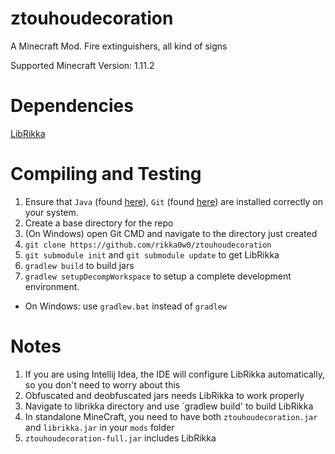 # ztouhoudecoration
A Minecraft Mod. Fire extinguishers, all kind of signs

Supported Minecraft Version: 1.11.2

# Dependencies
[LibRikka](https://github.com/rikka0w0/librikka)

# Compiling and Testing
1. Ensure that `Java` (found [here](http://www.oracle.com/technetwork/java/javase/downloads/jdk8-downloads-2133151.html)), `Git` (found [here](http://git-scm.com/)) are installed correctly on your system.
1. Create a base directory for the repo
1. (On Windows) open Git CMD and navigate to the directory just created
1. `git clone https://github.com/rikka0w0/ztouhoudecoration`
1. `git submodule init` and `git submodule update` to get LibRikka
1. `gradlew build` to build jars
1. `gradlew setupDecompWorkspace` to setup a complete development environment.
* On Windows: use `gradlew.bat` instead of `gradlew`

# Notes
1. If you are using Intellij Idea, the IDE will configure LibRikka automatically, so you don't need to worry about this
2. Obfuscated and deobfuscated jars needs LibRikka to work properly
3. Navigate to librikka directory and use `gradlew build' to build LibRikka
4. In standalone MineCraft, you need to have both `ztouhoudecoration.jar` and `librikka.jar` in your `mods` folder
5. `ztouhoudecoration-full.jar` includes LibRikka